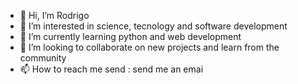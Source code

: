 - 👋 Hi, I’m Rodrigo
- 👀 I’m interested in science, tecnology and software development 
- 🌱 I’m currently learning python and web development
- 💞️ I’m looking to collaborate on new projects and learn from the community
- 📫 How to reach me send : send me an emai

<!---
rdgteixeira20/rdgteixeira20 is a ✨ special ✨ repository because its `README.md` (this file) appears on your GitHub profile.
You can click the Preview link to take a look at your changes.
--->
